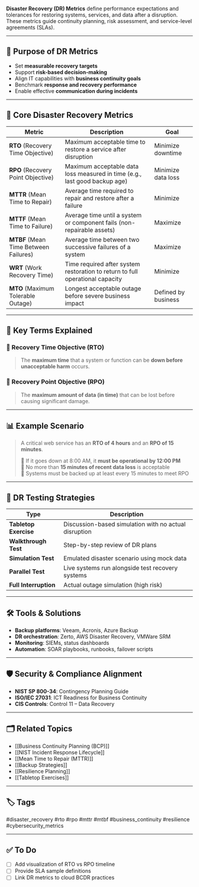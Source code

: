 **Disaster Recovery (DR) Metrics** define performance expectations and tolerances for restoring systems, services, and data after a disruption. These metrics guide continuity planning, risk assessment, and service-level agreements (SLAs).

---

## 🎯 Purpose of DR Metrics

- Set **measurable recovery targets**
- Support **risk-based decision-making**
- Align IT capabilities with **business continuity goals**
- Benchmark **response and recovery performance**
- Enable effective **communication during incidents**

---

## 🧮 Core Disaster Recovery Metrics

| Metric                  | Description                                                                 | Goal           |
|--------------------------|-----------------------------------------------------------------------------|----------------|
| **RTO** (Recovery Time Objective) | Maximum acceptable time to restore a service after disruption                | Minimize downtime |
| **RPO** (Recovery Point Objective) | Maximum acceptable data loss measured in time (e.g., last good backup age)    | Minimize data loss |
| **MTTR** (Mean Time to Repair)     | Average time required to repair and restore after a failure                   | Minimize        |
| **MTTF** (Mean Time to Failure)    | Average time until a system or component fails (non-repairable assets)        | Maximize        |
| **MTBF** (Mean Time Between Failures) | Average time between two successive failures of a system                      | Maximize        |
| **WRT** (Work Recovery Time)       | Time required after system restoration to return to full operational capacity | Minimize        |
| **MTO** (Maximum Tolerable Outage) | Longest acceptable outage before severe business impact                       | Defined by business |

---

## 🧠 Key Terms Explained

### 🔁 Recovery Time Objective (RTO)
> The **maximum time** that a system or function can be **down before unacceptable harm** occurs.

### 💾 Recovery Point Objective (RPO)
> The **maximum amount of data (in time)** that can be lost before causing significant damage.

---

## 📊 Example Scenario

> A critical web service has an **RTO of 4 hours** and an **RPO of 15 minutes**.
>
> 🔹 If it goes down at 8:00 AM, it **must be operational by 12:00 PM**  
> 🔹 No more than **15 minutes of recent data loss** is acceptable  
> 🔹 Systems must be backed up at least every 15 minutes to meet RPO

---

## 🧪 DR Testing Strategies

| Type               | Description                                          |
|--------------------|------------------------------------------------------|
| **Tabletop Exercise** | Discussion-based simulation with no actual disruption |
| **Walkthrough Test**  | Step-by-step review of DR plans                     |
| **Simulation Test**   | Emulated disaster scenario using mock data         |
| **Parallel Test**     | Live systems run alongside test recovery systems    |
| **Full Interruption** | Actual outage simulation (high risk)               |

---

## 🛠️ Tools & Solutions

- **Backup platforms**: Veeam, Acronis, Azure Backup
- **DR orchestration**: Zerto, AWS Disaster Recovery, VMWare SRM
- **Monitoring**: SIEMs, status dashboards
- **Automation**: SOAR playbooks, runbooks, failover scripts

---

## 🛡️ Security & Compliance Alignment

- **NIST SP 800-34**: Contingency Planning Guide
- **ISO/IEC 27031**: ICT Readiness for Business Continuity
- **CIS Controls**: Control 11 – Data Recovery

---

## 🗂 Related Topics

- [[Business Continuity Planning (BCP)]]
- [[NIST Incident Response Lifecycle]]
- [[Mean Time to Repair (MTTR)]]
- [[Backup Strategies]]
- [[Resilience Planning]]
- [[Tabletop Exercises]]

---

## 🏷 Tags

#disaster_recovery #rto #rpo #mttr #mtbf #business_continuity #resilience #cybersecurity_metrics

---

## ✅ To Do

- [ ] Add visualization of RTO vs RPO timeline
- [ ] Provide SLA sample definitions
- [ ] Link DR metrics to cloud BCDR practices
